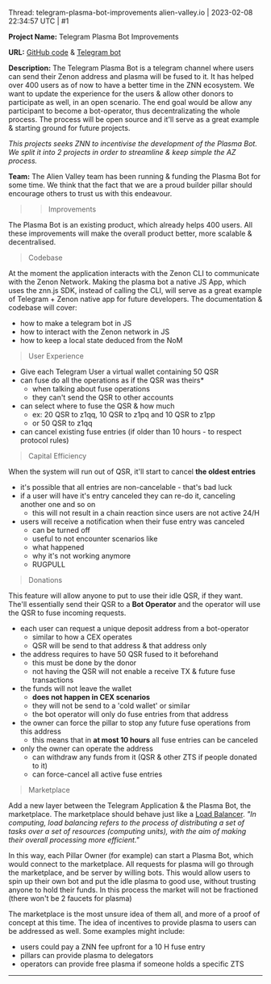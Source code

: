 Thread: telegram-plasma-bot-improvements
alien-valley.io | 2023-02-08 22:34:57 UTC | #1

**Project Name:** Telegram Plasma Bot Improvements

**URL:** [GitHub code](https://github.com/alien-valley/plasma-bot) & [Telegram bot](https://t.me/alien_valley_plasma_bot)

**Description:** The Telegram Plasma Bot is a telegram channel where users can send their Zenon address and plasma will be fused to it. It has helped over 400 users as of now to have a better time in the ZNN ecosystem. We want to update the experience for the users & allow other donors to participate as well, in an open scenario. The end goal would be allow any participant to become a bot-operator, thus decentralizating the whole process. The process will be open source and it'll serve as a great example & starting ground for future projects. 

*This projects seeks ZNN to incentivise the development of the Plasma Bot. We split it into 2 projects in order to streamline & keep simple the AZ process.* 

**Team:** The Alien Valley team has been running & funding the Plasma Bot for some time. We think that the fact that we are a proud builder pillar should encourage others to trust us with this endeavour. 

> > Improvements

The Plasma Bot is an existing product, which already helps 400 users. All these improvements will make the overall product better, more scalable & decentralised.

> Codebase

At the moment the application interacts with the Zenon CLI to communicate with the Zenon Network. Making the plasma bot a native JS App, which uses the znn.js SDK, instead of calling the CLI, will serve as a great example of Telegram + Zenon native app for future developers.
The documentation & codebase will cover:
- how to make a telegram bot in JS
- how to interact with the Zenon network in JS
- how to keep a local state deduced from the NoM

> User Experience
* Give each Telegram User a virtual wallet containing 50 QSR
* can fuse do all the operations as if the QSR was theirs*
  * when talking about fuse operations
  * they can't send the QSR to other accounts
* can select where to fuse the QSR & how much 
  * ex: 20 QSR to z1qq, 10 QSR to z1pq and 10 QSR to z1pp
  * or 50 QSR to z1qq 
* can cancel existing fuse entries (if older than 10 hours - to respect protocol rules)

> Capital Efficiency

When the system will run out of QSR, it'll start to cancel **the oldest entries**
* it's possible that all entries are non-cancelable - that's bad luck
* if a user will have it's entry canceled they can re-do it, canceling another one and so on
  * this will not result in a chain reaction since users are not active 24/H
* users will receive a notification when their fuse entry was canceled 
  * can be turned off
  * useful to not encounter scenarios like 
  * what happened 
  * why it's not working anymore
  * RUGPULL

> Donations

This feature will allow anyone to put to use their idle QSR, if they want. The'll essentially send their QSR to a **Bot Operator** and the operator will use the QSR to fuse incoming requests.

- each user can request a unique deposit address from a bot-operator
  - similar to how a CEX operates
  - QSR will be send to that address & that address only
- the address requires to have 50 QSR fused to it beforehand
  - this must be done by the donor
  - not having the QSR will not enable a receive TX & future fuse transactions
- the funds will not leave the wallet
  - **does not happen in CEX scenarios**
  - they will not be send to a 'cold wallet' or similar
  - the bot operator will only do fuse entries from that address
- the owner can force the pillar to stop any future fuse operations from this address
  - this means that in **at most 10 hours** all fuse entries can be canceled 
- only the owner can operate the address
  - can withdraw any funds from it (QSR & other ZTS if people donated to it)
  - can force-cancel all active fuse entries

> Marketplace

Add a new layer between the Telegram Application & the Plasma Bot, the marketplace. The marketplace should behave just like a [Load Balancer](https://en.wikipedia.org/wiki/Load_balancing_(computing)). *"In computing, load balancing refers to the process of distributing a set of tasks over a set of resources (computing units), with the aim of making their overall processing more efficient."*

In this way, each Pillar Owner (for example) can start a Plasma Bot, which would connect to the marketplace. All requests for plasma will go through the marketplace, and be server by willing bots.
This would allow users to spin up their own bot and put the idle plasma to good use, without trusting anyone to hold their funds. In this process the market will not be fractioned (there won't be 2 faucets for plasma)

The marketplace is the most unsure idea of them all, and more of a proof of concept at this time. The idea of incentives to provide plasma to users can be addressed as well. Some examples might include:
- users could pay a ZNN fee upfront for a 10 H fuse entry
- pillars can provide plasma to delegators
- operators can provide free plasma if someone holds a specific ZTS

-------------------------

